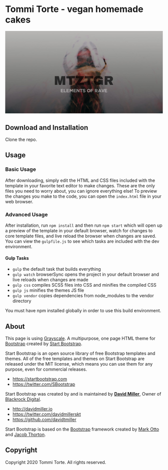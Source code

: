 # Tommi Torte - vegan homemade cakes

[![Latest Release](img/opengraph-preview.jpg)](https://www.tommitorte.de/)

## Download and Installation

Clone the repo.

## Usage

### Basic Usage

After downloading, simply edit the HTML and CSS files included with the template in your favorite text editor to make changes. These are the only files you need to worry about, you can ignore everything else! To preview the changes you make to the code, you can open the `index.html` file in your web browser.

### Advanced Usage

After installation, run `npm install` and then run `npm start` which will open up a preview of the template in your default browser, watch for changes to core template files, and live reload the browser when changes are saved. You can view the `gulpfile.js` to see which tasks are included with the dev environment.

#### Gulp Tasks

- `gulp` the default task that builds everything
- `gulp watch` browserSync opens the project in your default browser and live reloads when changes are made
- `gulp css` compiles SCSS files into CSS and minifies the compiled CSS
- `gulp js` minifies the themes JS file
- `gulp vendor` copies dependencies from node_modules to the vendor directory

You must have npm installed globally in order to use this build environment.

## About

This page is using [Grayscale](http://startbootstrap.com/template-overviews/grayscale/). A multipurpose, one page HTML theme for [Bootstrap](http://getbootstrap.com/) created by [Start Bootstrap](http://startbootstrap.com/).

Start Bootstrap is an open source library of free Bootstrap templates and themes. All of the free templates and themes on Start Bootstrap are released under the MIT license, which means you can use them for any purpose, even for commercial releases.

* https://startbootstrap.com
* https://twitter.com/SBootstrap

Start Bootstrap was created by and is maintained by **[David Miller](http://davidmiller.io/)**, Owner of [Blackrock Digital](http://blackrockdigital.io/).

* http://davidmiller.io
* https://twitter.com/davidmillerskt
* https://github.com/davidtmiller

Start Bootstrap is based on the [Bootstrap](http://getbootstrap.com/) framework created by [Mark Otto](https://twitter.com/mdo) and [Jacob Thorton](https://twitter.com/fat).

## Copyright

Copyright 2020 Tommi Torte. All rights reserved.

